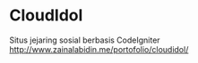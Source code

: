 CloudIdol
=========

Situs jejaring sosial berbasis CodeIgniter<br />
http://www.zainalabidin.me/portofolio/cloudidol/
